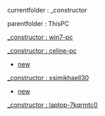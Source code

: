 currentfolder : _constructor

parentfolder : ThisPC

[_constructor : win7-pc](http://win7-pc/doc/files/ThisPC/_constructor/open-command-prompt-here.html)

[_constructor : celine-pc](http://celine-pc/doc/files/ThisPC/_constructor/open-command-prompt-here.html)
- [new](http://celine-pc/doc/files/ThisPC/_constructor/open-command-prompt-here.html)

[_constructor : xsjmikhaell30](http://xsjmikhaell30/doc/files/ThisPC/_constructor/open-command-prompt-here.html)
- [new](http://xsjmikhaell30/doc/files/common/prompt-action.php?rawdisplay=1&HOME_DIRECTORY=C:/UniServer/www/doc/files/ThisPC/_constructor&cmd=c:/UniServer/www/doc/files/common/open_command_files/overwritenew.bat)

[_constructor : laptop-7kqrmtc0](http://laptop-7kqrmtc0/doc/files/ThisPC/_constructor/open-command-prompt-here.html)


